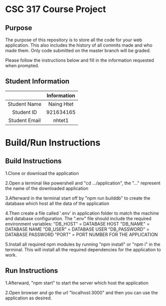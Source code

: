 # CSC 317 Course Project

## Purpose

The purpose of this repository is to store all the code for your web application. This also includes the history of all commits made and who made them. Only code submitted on the master branch will be graded.

Please follow the instructions below and fill in the information requested when prompted.

## Student Information

|               | Information   |
|:-------------:|:-------------:|
| Student Name  | Naing Htet    |
| Student ID    | 921634165     |
| Student Email | nhtet1        |


# Build/Run Instructions

## Build Instructions
1.Clone or download the application

2.Open a terminal like powershell and "cd .../application", the "..." represent the name of the downloaded application

3.Afterward in the terminal start off by "npm run builddb" to create the database which host all the data of the application

4.Then create a file called '.env' in application folder to match the machine and database configuration. The ".env" file should include the required environment variables:
"DB_HOST" = DATABASE HOST
"DB_NAME" = DATABASE NAME
"DB_USER" = DATABASE USER
"DB_PASSWORD" = DATABASE PASSWORD
"PORT" = PORT NUMBER FOR THE APPLICATION

5.Install all required npm modules by running "npm install" or "npm i" in the terminal. This will install all the required dependencies for the application to work.

## Run Instructions
1.Afterward, "npm start" to start the server which host the application

2.Open browser and go the url "localhost:3000" and then you can use the application as desired.
